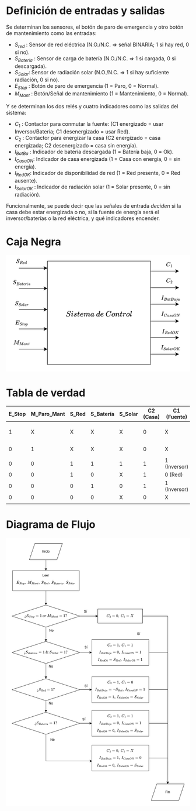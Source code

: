 # Definición de entradas y salidas

Se determinan los sensores, el botón de paro de emergencia y otro botón de mantenimiento como las entradas:

+ $S_{red}$ : Sensor de red eléctrica (N.O./N.C. => señal BINARIA; 1 si hay red, 0 si no).
+ $S_{Batería}$ : Sensor de carga de batería  (N.O./N.C. => 1 si cargada, 0 si descargada).
+ $S_{Solar}$: Sensor de radiación solar (N.O./N.C. => 1 si hay suficiente radiación, 0 si no).
+ $E_{Stop}$ : Botón de paro de emergencia (1 = Paro, 0 = Normal).
+ $M_{Mant}$ : Botón/Señal de mantenimiento (1 = Mantenimiento, 0 = Normal).

Y se determinan los dos relés y cuatro indicadores como las salidas del sistema:

+ $C_1$ : Contactor para conmutar la fuente: (C1 energizado = usar Inversor/Batería; C1 desenergizado = usar Red).
+ $C_2$ : Contactor para energizar la casa (C2 energizado = casa energizada; C2 desenergizado = casa sin energía).
+ $I_{BatBa}$ : Indicador de batería descargada (1 = Batería baja, 0 = Ok).
+ $I_{CasaON}$: Indicador de casa energizada (1 = Casa con energía, 0 = sin energía).
+ $I_{RedOK}$: Indicador de disponibilidad de red (1 = Red presente, 0 = Red ausente).
+ $I_{SolarOK}$ : Indicador de radiación solar (1 = Solar presente, 0 = sin radiación).

Funcionalmente, se puede decir que las señales de entrada _deciden_ si la casa debe estar energizada o no, si la fuente de energía será el inversor/baterías o la red eléctrica, y qué indicadores encender.
# Caja Negra

![](../Pasted%20image%2020241205172935.png)

# Tabla de verdad

| E_Stop | M_Paro_Mant | S_Red | S_Batería | S_Solar | C2 (Casa) | C1 (Fuente)  | Ind_Bat_Baja                    | Ind_Casa_ON | Ind_Red_OK | Ind_Solar_OK |
| ------ | ----------- | ----- | --------- | ------- | --------- | ------------ | ------------------------------- | ----------- | ---------- | ------------ |
| 1      | X           | X     | X         | X       | 0         | X            | Según Batería (1 si descargada) | 0           | S_Red      | S_Solar      |
| 0      | 1           | X     | X         | X       | 0         | X            | Según Batería                   | 0           | S_Red      | S_Solar      |
| 0      | 0           | 1     | 1         | 1       | 1         | 1 (Inversor) | 0                               | 1           | 1          | 1            |
| 0      | 0           | 1     | 0         | X       | 1         | 0 (Red)      | 1                               | 1           | 1          | S_Solar      |
| 0      | 0           | 0     | 1         | 0       | 1         | 1 (Inversor) | 0                               | 1           | 0          | 0            |
| 0      | 0           | 0     | 0         | X       | 0         | X            | 1                               | 0           | 0          | S_Solar      |
|        |             |       |           |         |           |              |                                 |             |            |              |

# Diagrama de Flujo

![](../Diagrama_De_Flujo.png)